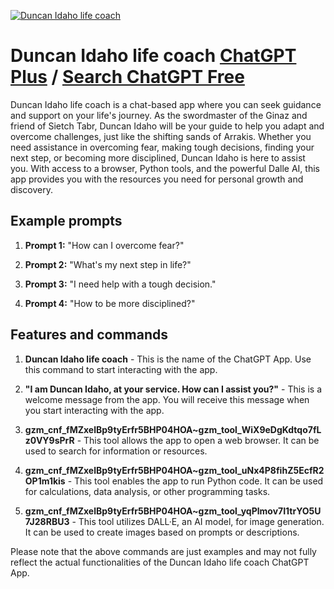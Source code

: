 
[![Duncan Idaho life coach](https://files.oaiusercontent.com/file-8GN9wmtxCz7vCUWt8OLOjNCZ?se=2123-10-17T00%3A50%3A00Z&sp=r&sv=2021-08-06&sr=b&rscc=max-age%3D31536000%2C%20immutable&rscd=attachment%3B%20filename%3DDuncan%2520idaho.png&sig=CiW5BHCItrnbjJ62T2lvbCC/bjIHpEFglkTrh1sB4mY%3D)](https://chat.openai.com/g/g-RFLByURiU-duncan-idaho-life-coach)

# Duncan Idaho life coach [ChatGPT Plus](https://chat.openai.com/g/g-RFLByURiU-duncan-idaho-life-coach) / [Search ChatGPT Free](https://gptcall.net/index.html#/?search=Duncan%20Idaho%20life%20coach)

Duncan Idaho life coach is a chat-based app where you can seek guidance and support on your life's journey. As the swordmaster of the Ginaz and friend of Sietch Tabr, Duncan Idaho will be your guide to help you adapt and overcome challenges, just like the shifting sands of Arrakis. Whether you need assistance in overcoming fear, making tough decisions, finding your next step, or becoming more disciplined, Duncan Idaho is here to assist you. With access to a browser, Python tools, and the powerful Dalle AI, this app provides you with the resources you need for personal growth and discovery.

## Example prompts

1. **Prompt 1:** "How can I overcome fear?"

2. **Prompt 2:** "What's my next step in life?"

3. **Prompt 3:** "I need help with a tough decision."

4. **Prompt 4:** "How to be more disciplined?"

## Features and commands

1. **Duncan Idaho life coach** - This is the name of the ChatGPT App. Use this command to start interacting with the app.

2. **"I am Duncan Idaho, at your service. How can I assist you?"** - This is a welcome message from the app. You will receive this message when you start interacting with the app.

3. **gzm_cnf_fMZxelBp9tyErfr5BHP04HOA~gzm_tool_WiX9eDgKdtqo7fLz0VY9sPrR** - This tool allows the app to open a web browser. It can be used to search for information or resources.

4. **gzm_cnf_fMZxelBp9tyErfr5BHP04HOA~gzm_tool_uNx4P8fihZ5EcfR2OP1m1kis** - This tool enables the app to run Python code. It can be used for calculations, data analysis, or other programming tasks.

5. **gzm_cnf_fMZxelBp9tyErfr5BHP04HOA~gzm_tool_yqPlmov7I1trYO5U7J28RBU3** - This tool utilizes DALL·E, an AI model, for image generation. It can be used to create images based on prompts or descriptions.

Please note that the above commands are just examples and may not fully reflect the actual functionalities of the Duncan Idaho life coach ChatGPT App.


